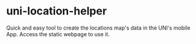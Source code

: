# uni-location-helper
 
Quick and easy tool to create the locations map's data in the UNI's mobile App.
Access the static webpage to use it.
